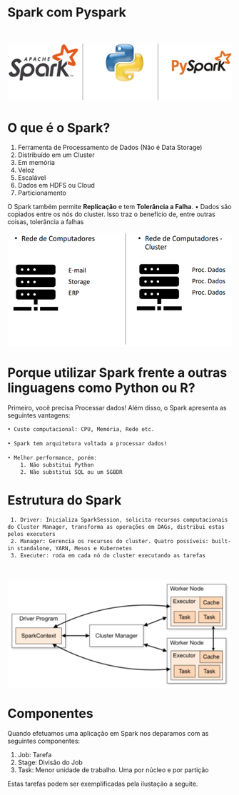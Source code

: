 # Spark com Pyspark

<br><br>
<img src="https://github.com/StunKnife/Pyspark/blob/main/figuras/fig_1_pyspark.png" width="1000">

# O que é o Spark?

  1. Ferramenta de Processamento de Dados (Não é Data Storage) 
  2. Distribuído em um Cluster
  3. Em memória
  4. Veloz
  5. Escalável
  6. Dados em HDFS ou Cloud
  7. Particionamento

O Spark também permite **Replicação** e tem **Tolerância a Falha**. 
    • Dados são copiados entre os nós do cluster. Isso traz o benefício de, entre outras coisas, tolerância a falhas
 <br><br>
 <img src="https://github.com/StunKnife/Pyspark/blob/main/figuras/cluster.png" width="1000">

 # Porque utilizar Spark frente a outras linguagens como Python ou R?
 
 Primeiro, você precisa Processar dados! Além disso, o Spark apresenta as seguintes vantagens:
     
    • Custo computacional: CPU, Memória, Rede etc.
    
    • Spark tem arquitetura voltada a processar dados!
    
    • Melhor performance, porém:    
        1. Não substitui Python
        2. Não substitui SQL ou um SGBDR

 # Estrutura do Spark
 
     1. Driver: Inicializa SparkSession, solicita recursos computacionais do Cluster Manager, transforma as operações em DAGs, distribui estas pelos executers
     2. Manager: Gerencia os recursos do cluster. Quatro possíveis: built-in standalone, YARN, Mesos e Kubernetes
     3. Executer: roda em cada nó do cluster executando as tarefas
 <br><br>
 <img align="center" src="https://github.com/StunKnife/Pyspark/blob/main/figuras/estrutura.png" width="500">

# Componentes

Quando efetuamos uma aplicação em Spark nos deparamos com as seguintes componentes:
  1. Job: Tarefa
  2. Stage: Divisão do Job
  3. Task: Menor unidade de trabalho. Uma por núcleo e por partição

Estas tarefas podem ser exemplificadas pela ilustação a seguite.
 


 
 
